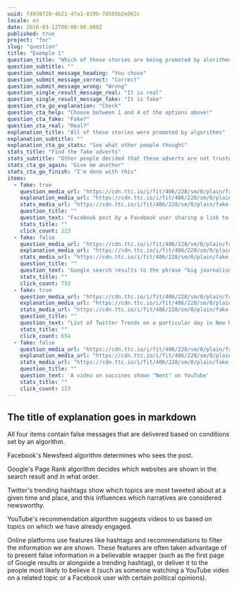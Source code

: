 ```yaml
---
uuid: f4938728-4b21-47a1-819b-7d505b2e062c
locale: en
date: 2016-03-12T00:00:00.000Z
published: true
project: "for"
slug: "question"
title: "Exemple 1"
question_title: "Which of these stories are being promoted by alorithms?"
question_subtitle: ""
question_submit_message_heading: "You chose"
question_submit_message_correct: "Correct"
question_submit_message_wrong: "Wrong"
question_single_result_message_real: "It is real"
question_single_result_message_fake: "It is fake"
question_cta_go_explanation: "Check"
question_cta_help: "Choose between 1 and 4 of the options above!"
question_cta_fake: "Fake?"
question_cta_real: "Real?"
explanation_title: "All of these stories were promoted by algorithms"
explanation_subtitle: ""
explanation_cta_go_stats: "See what other people thought"
stats_title: "Find the fake adverts"
stats_subtitle: "Other people decided that these adverts are not trustworthy"
stats_cta_go_again: "Give me another"
stats_cta_go_finish: "I'm done with this"
items:
  - fake: true
    question_media_url: "https://cdn.ttc.io/i/fit/406/228/sm/0/plain/fake-or-real-news-edition/algo1.png"
    explanation_media_url: "https://cdn.ttc.io/i/fit/406/228/sm/0/plain/fake-or-real-news-edition/algo1.png"
    stats_media_url: "https://cdn.ttc.io/i/fit/406/228/sm/0/plain/fake-or-real-news-edition/algo1.png"
    question_title: ""
    question_text: "Facebook post by a Facebook user sharing a link to a report that claims US Congresswoman Alexandra Ocasio-Cortez is pushing for a ban on motorcycles"
    stats_title: ""
    click_count: 123
  - fake: false
    question_media_url: "https://cdn.ttc.io/i/fit/406/228/sm/0/plain/fake-or-real-news-edition/algo2.png"
    explanation_media_url: "https://cdn.ttc.io/i/fit/406/228/sm/0/plain/fake-or-real-news-edition/algo2.png"
    stats_media_url: "https://cdn.ttc.io/i/fit/406/228/sm/0/plain/fake-or-real-news-edition/algo2.png"
    question_title: ""
    question_text: 'Google search results to the phrase "big journalism"'
    stats_title: ""
    click_count: 753
  - fake: true
    question_media_url: "https://cdn.ttc.io/i/fit/406/228/sm/0/plain/fake-or-real-news-edition/algo3.jpg"
    explanation_media_url: "https://cdn.ttc.io/i/fit/406/228/sm/0/plain/fake-or-real-news-edition/algo3.jpg"
    stats_media_url: "https://cdn.ttc.io/i/fit/406/228/sm/0/plain/fake-or-real-news-edition/algo3.jpg"
    question_title: ""
    question_text: "List of Twitter Trends on a particular day in New Delhi with #LeftAttacksJNU4."
    stats_title: ""
    click_count: 654
  - fake: false
    question_media_url: "https://cdn.ttc.io/i/fit/406/228/sm/0/plain/fake-or-real-news-edition/algo4.jpg"
    explanation_media_url: "https://cdn.ttc.io/i/fit/406/228/sm/0/plain/fake-or-real-news-edition/algo4.jpg"
    stats_media_url: "https://cdn.ttc.io/i/fit/406/228/sm/0/plain/fake-or-real-news-edition/algo4.jpg"
    question_title: ""
    question_text: 'A video on vaccines shown "Next" on YouTube'
    stats_title: ""
    click_count: 123
---
```

## The title of explanation goes in markdown

All four items contain false messages that are delivered based on conditions set by an algorithm.

Facebook's Newsfeed algorithm determines who sees the post.

Google's Page Rank algorithm decides which websites are shown in the search result and in what order.

Twitter's trending hashtags show which topics are most tweeted about at a given time and place, and this influences which narratives are considered newsworthy.

YouTube's recommendation algorithm suggests videos to us based on topics on which we have already engaged.

Online platforms use features like hashtags and recommendations to filter the information we are shown. These features are often taken advantage of to present false information in a believable wrapper (such as the first page of Google results or alongside a trending hashtag), or deliver it to the people most likely to believe it (such as someone watching a YouTube video on a related topic or  a Facebook user with certain political opinions).
